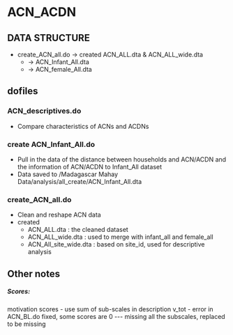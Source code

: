 # ACN_ACDN

## DATA STRUCTURE

- create_ACN_all.do -> created ACN_ALL.dta & ACN_ALL_wide.dta
  - -> ACN_Infant_All.dta
  - -> ACN_female_All.dta
  

   

## dofiles

### ACN_descriptives.do
- Compare characteristics of ACNs and ACDNs

### create ACN_Infant_All.do

- Pull in the data of the distance between households and ACN/ACDN and the information of ACN/ACDN to Infant_All dataset
- Data saved to /Madagascar Mahay Data/analysis/all_create/ACN_Infant_All.dta


### create_ACN_all.do

- Clean and reshape ACN data
- created 
  - ACN_ALL.dta : the cleaned dataset
  - ACN_ALL_wide.dta : used to merge with infant_all and female_all
  - ACN_All_site_wide.dta : based on site_id, used for descriptive analysis

## Other notes

##### Scores:
motivation scores - use sum of sub-scales in description
v_tot - error in ACN_BL.do fixed, some scores are 0 --- missing all the subscales, replaced to be missing
